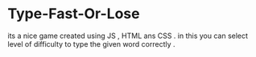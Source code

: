# Type-Fast-Or-Lose
its a nice game created using JS , HTML ans CSS . in this you can select level of difficulty to type the given word correctly .
